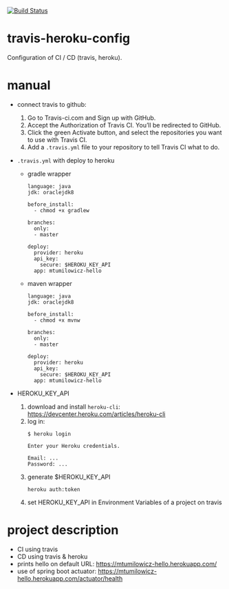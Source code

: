 [![Build Status](https://travis-ci.com/mtumilowicz/travis-heroku-config.svg?branch=master)](https://travis-ci.com/mtumilowicz/travis-heroku-config)

# travis-heroku-config
Configuration of CI / CD (travis, heroku).

# manual
* connect travis to github:
    1. Go to Travis-ci.com and Sign up with GitHub.
    1. Accept the Authorization of Travis CI. You’ll be redirected to GitHub.
    1. Click the green Activate button, and select the repositories you want to use with Travis CI.
    1. Add a `.travis.yml` file to your repository to tell Travis CI what to do.

* `.travis.yml` with deploy to heroku
    * gradle wrapper
        ```
        language: java
        jdk: oraclejdk8
        
        before_install:
          - chmod +x gradlew
        
        branches:
          only:
          - master
        
        deploy:
          provider: heroku
          api_key:
            secure: $HEROKU_KEY_API
          app: mtumilowicz-hello
        ```
            
    * maven wrapper
        ```
        language: java
        jdk: oraclejdk8
        
        before_install:
          - chmod +x mvnw
        
        branches:
          only:
          - master
        
        deploy:
          provider: heroku
          api_key:
            secure: $HEROKU_KEY_API
          app: mtumilowicz-hello
        ```        
        
* HEROKU_KEY_API
    1. download and install `heroku-cli`: https://devcenter.heroku.com/articles/heroku-cli
    1. log in:
        ```
        $ heroku login
        
        Enter your Heroku credentials.
        
        Email: ...
        Password: ...
        ```
    1. generate $HEROKU_KEY_API
        ```
        heroku auth:token
        ```
    1. set HEROKU_KEY_API in Environment Variables of a project on travis

# project description
* CI using travis
* CD using travis & heroku
* prints hello on default URL:
    https://mtumilowicz-hello.herokuapp.com/
* use of spring boot actuator:
    https://mtumilowicz-hello.herokuapp.com/actuator/health